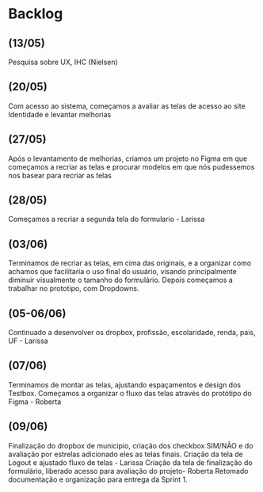 # Backlog

## (13/05)
Pesquisa sobre UX, IHC (Nielsen)

## (20/05)

Com acesso ao sistema, começamos a avaliar as telas de acesso ao site Identidade e levantar melhorias

## (27/05)

Após o levantamento de melhorias, criamos um projeto no Figma em que começamos a recriar as telas e procurar modelos em que nós pudessemos nos basear para recriar as telas

## (28/05)

Começamos a recriar a segunda tela do formulario - Larissa

## (03/06)

Terminamos de recriar as telas, em cima das originais, e a organizar como achamos que facilitaria o uso final do usuário, visando principalmente diminuir visualmente o tamanho do formulário. Depois começamos a trabalhar no prototipo, com Dropdowns.

## (05-06/06)

Continuado a desenvolver os dropbox, profissão, escolaridade, renda, pais, UF - Larissa

## (07/06)

Terminamos de montar as telas, ajustando espaçamentos e design dos Testbox. Começamos a organizar o fluxo das telas através do protótipo do Figma - Roberta

## (09/06)

Finalização do dropbox de municipio, criação dos checkbox SIM/NÃO e do avaliação por estrelas adicionado eles as telas finais. Criação da tela de Logout e ajustado fluxo de telas - Larissa
Criação da tela de finalização do formulário, liberado acesso para avaliação do projeto- Roberta
Retomado documentação e organização para entrega da Sprint 1.
